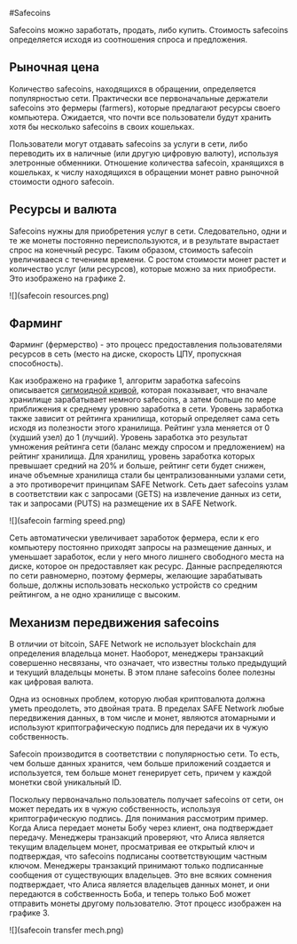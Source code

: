#Safecoins

Safecoins можно заработать, продать, либо купить. Стоимость safecoins определяется исходя из соотношения спроса и предложения.

## Рыночная цена
Количество safecoins, находящихся в обращении, определяется популярностью сети. Практически все первоначальные держатели safecoins это фермеры (farmers), которые предлагают ресурсы своего компьютера. Ожидается, что почти все пользователи будут хранить хотя бы несколько safecoins в своих кошельках.

Пользователи могут отдавать safecoins за услуги в сети, либо переводить их в наличные (или другую цифровую валюту), используя элетронные обменники. Отношение количества safecoin, хранящихся в кошельках, к числу находящихся в обращении монет равно рыночной стоимости одного safecoin.

## Ресурсы и валюта
Safecoins нужны для приобретения услуг в сети. Следовательно, одни и те же монеты постоянно переиспользуются, и в результате вырастает спрос на конечный ресурс. Таким образом, стоимость safecoin увеличиваеся с течением времени. С ростом стоимости монет растет и количество услуг (или ресурсов), которые можно за них приобрести. Это изображено на графике 2.

![](safecoin resources.png)

## Фарминг

Фарминг (фермерство) - это процесс предоставления пользователями ресурсов в сеть (место на диске, скорость ЦПУ, пропускная способность).

Как изображено на графике 1, алгоритм заработка safecoins описывается [сигмоидной кривой](https://ru.wikipedia.org/wiki/%D0%A1%D0%B8%D0%B3%D0%BC%D0%BE%D0%B8%D0%B4%D0%B0), которая показывает, что вначале хранилище зарабатывает немного safecoins, а затем больше по мере приближения к среднему уровню заработка в сети. Уровень заработка также зависит от рейтинга хранилища, который определяет сама сеть исходя из полезности этого хранилища. Рейтинг узла меняется от 0 (худший узел) до 1 (лучший). Уровень заработка это результат умножения рейтинга сети (баланс между спросом и предложением) на рейтинг хранилища. Для хранилищ, уровень заработка которых превышает средний на 20% и больше, рейтинг сети будет снижен, иначе объемные хранилища стали бы централизованными узлами сети, а это противоречит принципам SAFE Network. Сеть дает safecoins узлам в соответствии как с запросами (GETS) на извлечение данных из сети, так и запросами (PUTS) на размещение их в SAFE Network.

![](safecoin farming speed.png)

Сеть автоматически увеличивает заработок фермера, если к его компьютеру постоянно приходят запросы на размещение данных, и уменьшает заработок, если у него много лишнего свободного места на диске, которое он предоставляет как ресурс. Данные распределяются по сети равномерно, поэтому фермеры, желающие зарабатывать больше, должны использовать несколько устройств со средним рейтингом, а не одно хранилище с высоким.

## Механизм передвижения safecoins
В отличии от bitcoin, SAFE Network не использует blockchain для определения владельца монет. Наоборот, менеджеры транзакций совершенно несвязаны, что означает, что известны только предыдущий и текущий владельцы монеты. В этом плане safecoins более полезны как цифровая валюта.

Одна из основных проблем, которую любая криптовалюта должна уметь преодолеть, это двойная трата. В пределах SAFE Network любые передвижения данных, в том числе и монет, являются атомарными и используют криптографическую подпись для передачи их в чужую собственность.

Safecoin производится в соответствии с популярностью сети. То есть, чем больше данных хранится, чем больше приложений создается и используется, тем больше монет генерирует сеть, причем у каждой монетки свой уникальный ID.

Поскольку первоначально пользователь получает safecoins от сети, он может передать их в чужую собственность, используя криптографическую подпись. Для понимания рассмотрим пример. Когда Алиса передает монеты Бобу через клиент, она подтверждает передачу. Менеджеры транзакций проверяют, что Алиса является текущим владельцем монет, просматривая ее открытый ключ и подтверждая, что safecoins подписаны соответствующим частным ключом. Менеджеры транзакций принимают только подписанные сообщения от существующих владельцев. Это вне всяких сомнения подтверждает, что Алиса является владельцев данных монет, и они передаются в собственность Боба, и теперь только Боб может отправить монеты другому пользователю. Этот процесс изображен на графике 3.

![](safecoin transfer mech.png)
